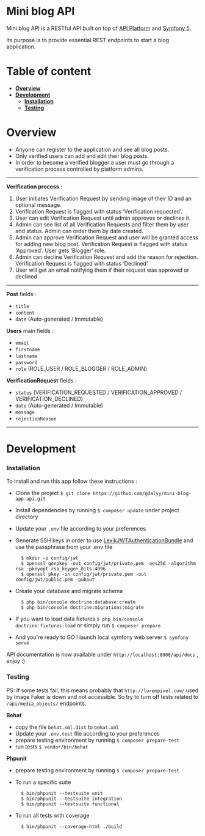 # Mini blog API 

Mini blog API  is a RESTful API built on top of [API Platform](https://api-platform.com/) and [Symfony 5](https://symfony.com/).

Its purpose is to provide essential REST endpoints to start a blog application.


# Table of content

- **[Overview](#Overview)**
- **[Development](#Development)**
	- **[Installation](#installation)**
	- **[Testing](#testing)**

# Overview 

- Anyone can register to the application and see all blog posts. 
- Only verified users can add and edit their blog posts. 
- In order to become a verified blogger a user must go through a verification process
controlled by platform admins. 

---

**Verification process** : 
1. User initiates Verification Request by sending image of their ID and an optional
message.
2. Verification Request is flagged with status ‘Verification requested’.
3. User can edit Verification Request until admin approves or declines it.
4. Admin can see list of all Verification Requests and filter them by user and status. Admin
can order them by date created.
5. Admin can approve Verification Request and user will be granted access for adding new
blog post. Verification Request is flagged with status ‘Approved’. User gets ‘Blogger’
role.
6. Admin can decline Verification Request and add the reason for rejection. Verification
Request is flagged with status ‘Declined’
7. User will get an email notifying them if their request was approved or declined

---

**Post** fields : 

* `title`
* `content`
* `date` (Auto-generated / Immutable)

**Users** main fields : 

* `email` 
* `firstname`
* `lastname`
* `password`
* `role` (ROLE_USER / ROLE_BLOGGER / ROLE_ADMIN)

**VerificationRequest** fields : 

* `status` (VERIFICATION_REQUESTED / VERIFICATION_APPROVED / VERIFICATION_DECLINED)
* `date` (Auto-generated / Immutable)
* `message`
* `rejectionReason`

---

# Development 

### Installation 

To install and run this app follow these instructions : 

- Clone the project ```$ git clone https://github.com/gdalyy/mini-blog-app-api.git```
- Install dependencies by running ```$ composer update``` under project directory
- Update your `.env` file according to your preferences
- Generate SSH keys in order to use [LexikJWTAuthenticationBundle](https://github.com/lexik/LexikJWTAuthenticationBundle/blob/master/Resources/doc/index.md#installation) and use the passphrase from your .env file

        $ mkdir -p config/jwt
        $ openssl genpkey -out config/jwt/private.pem -aes256 -algorithm rsa -pkeyopt rsa_keygen_bits:4096
        $ openssl pkey -in config/jwt/private.pem -out config/jwt/public.pem -pubout
- Create your database and migrate schema 

        $ php bin/console doctrine:database:create 
        $ php bin/console doctrine:migrations:migrate
        
- If you want to load data fixtures ```$ php bin/console doctrine:fixtures:load``` or simply run ```$ composer prepare```  
- And you're ready to GO ! launch local symfony web server ```$ symfony serve```          

API documentation is now available under `http://localhost:8000/api/docs` , enjoy :)

### Testing 

PS: If some tests fail, this means probably that `http://lorempixel.com/` 
used by Image Faker is down and not accessible. 
So try to turn off tests related to `/api/media_objects/` endpoints.

**Behat** 
- copy the file `behat.xml.dist` to `behat.xml` 
- Update your `.env.test` file according to your preferences
- prepare testing environment by running ```$ composer prepare-test```
- run tests ```$ vendor/bin/behat```

**Phpunit** 
- prepare testing environment by running ```$ composer prepare-test```
- To run a specific suite

        $ bin/phpunit --testsuite unit
        $ bin/phpunit --testsuite integration
        $ bin/phpunit --testsuite functional
        
- To run all tests with coverage 

        $ bin/phpunit --coverage-html ./build
